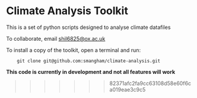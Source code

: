 # Climate Analysis Toolkit

This is a set of python scripts designed to analyse climate datafiles

To collaborate, email shil6825@ox.ac.uk

To install a copy of the toolkit, open a terminal and run:
```
    git clone git@github.com:smangham/climate-analysis.git
```

**This code is currently in development and not all features will work**
>>>>>>> 82371afc2fa9cc63108d58e60f6ca019eae3c9c5

